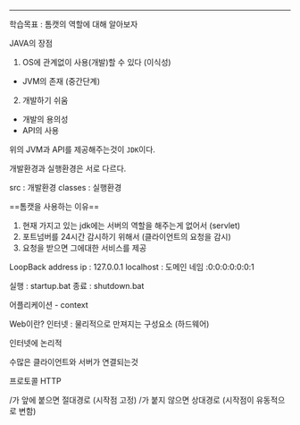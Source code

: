 <hr>

학습목표 : 톰캣의 역할에 대해 알아보자



JAVA의 장점
1. OS에 관계없이 사용(개발)할 수 있다 (이식성)
  - JVM의 존재 (중간단계)
2. 개발하기 쉬움
  - 개발의 용의성
  - API의 사용 

위의 JVM과 API를 제공해주는것이 `JDK`이다.

개발환경과 실행환경은 서로 다르다.

src : 개발환경
classes : 실행환경


==톰캣을 사용하는 이유==
1. 현재 가지고 있는 jdk에는 서버의 역할을 해주는게 없어서 (servlet)
2. 포트넘버를 24시간 감시하기 위해서 (클라이언트의 요청을 감시)
3. 요청을 받으면 그에대한 서비스를 제공


LoopBack address
ip : 127.0.0.1
localhost : 도메인 네임
:0:0:0:0:0:0:1

실행 : startup.bat
종료 : shutdown.bat

어플리케이션 - context


Web이란?
인터넷 : 물리적으로 만져지는 구성요소 (하드웨어)

인터넷에 논리적

수많은 클라이언트와 서버가 연결되는것

프로토콜
HTTP

/가 앞에 붙으면 절대경로 (시작점 고정)
/가 붙지 않으면 상대경로 (시작점이 유동적으로 변함)